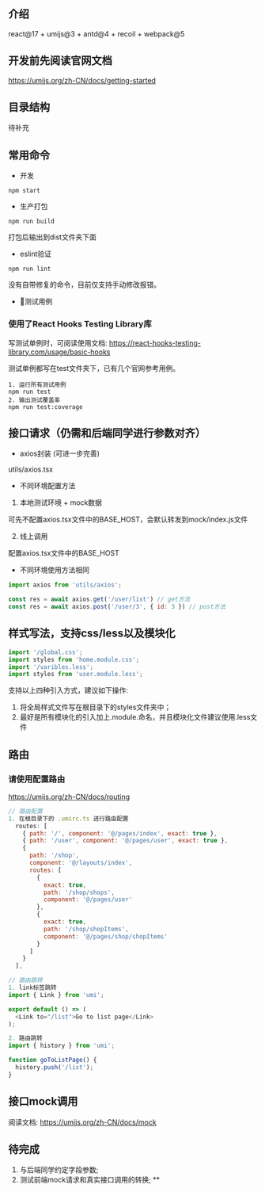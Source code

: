 ## 介绍
react@17 + umijs@3 + antd@4 + recoil + webpack@5 

## 开发前先阅读官网文档
https://umijs.org/zh-CN/docs/getting-started

## 目录结构
待补充

## 常用命令
* 开发

`
npm start
`
* 生产打包

`
npm run build
`

打包后输出到dist文件夹下面

* eslint验证

`
npm run lint
`

没有自带修复的命令，目前仅支持手动修改报错。
* 测试用例
### 使用了React Hooks Testing Library库
写测试单例时，可阅读使用文档: https://react-hooks-testing-library.com/usage/basic-hooks

测试单例都写在test文件夹下，已有几个官网参考用例。

```
1. 运行所有测试用例
npm run test
2. 输出测试覆盖率
npm run test:coverage

```

## 接口请求（仍需和后端同学进行参数对齐）
* axios封装 (可进一步完善)

utils/axios.tsx

* 不同环境配置方法

1. 本地测试环境 + mock数据 

可先不配置axios.tsx文件中的BASE_HOST，会默认转发到mock/index.js文件

2. 线上调用

配置axios.tsx文件中的BASE_HOST

* 不同环境使用方法相同
```javascript
import axios from 'utils/axios';

const res = await axios.get('/user/list') // get方法
const res = await axios.post('/user/3', { id: 3 }) // post方法
```

## 样式写法，支持css/less以及模块化

```javascript
import '/global.css';
import styles from 'home.module.css';
import '/varibles.less';
import styles from 'user.module.less';
```

支持以上四种引入方式，建议如下操作:
1. 将全局样式文件写在根目录下的styles文件夹中；
2. 最好是所有模块化的引入加上.module.命名，并且模块化文件建议使用.less文件

## 路由

###  请使用配置路由

https://umijs.org/zh-CN/docs/routing
```javascript
// 路由配置
1. 在根目录下的 .umirc.ts 进行路由配置
  routes: [
    { path: '/', component: '@/pages/index', exact: true },
    { path: '/user', component: '@/pages/user', exact: true },
    {
      path: '/shop',
      component: '@/layouts/index',
      routes: [
        {
          exact: true,
          path: '/shop/shops',
          component: '@/pages/user'
        },
        {
          exact: true,
          path: '/shop/shopItems',
          component: '@/pages/shop/shopItems'
        }
      ]
    }  
  ],

// 路由跳转
1. link标签跳转
import { Link } from 'umi';

export default () => (
  <Link to="/list">Go to list page</Link>
);

2. 路由跳转
import { history } from 'umi';

function goToListPage() {
  history.push('/list');
}
```

## 接口mock调用

阅读文档:
https://umijs.org/zh-CN/docs/mock

## 待完成
1. 与后端同学约定字段参数;
2. 测试前端mock请求和真实接口调用的转换; **